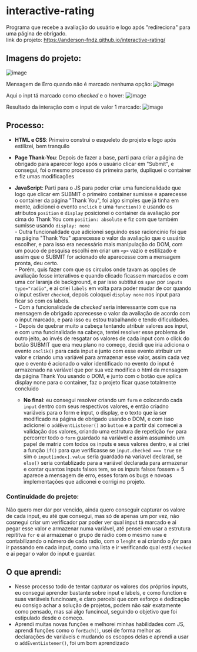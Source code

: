 # interactive-rating
Programa que recebe a avaliação do usuário e logo após "redireciona" para uma página de obrigado. <br>
link do projeto: https://anderson-fndz.github.io/interactive-rating/


## Imagens do projeto:
![image](https://github.com/anderson-fndz/interactive-rating/assets/103613700/acbc20df-9a7d-4daf-afe7-d5cb6328ad81)

Mensagem de Erro quando não é marcado nenhuma opção:
![image](https://github.com/anderson-fndz/interactive-rating/assets/103613700/8a5d9e79-ab7f-4298-af67-3c4e8fcb1880)


Aqui o inpt tá marcado como *checked* e o hover:
![image](https://github.com/anderson-fndz/interactive-rating/assets/103613700/33280304-169a-4ddc-9cfc-3cd85346b7ee)

Resultado da interação com o input de valor 1 marcado:
![image](https://github.com/anderson-fndz/interactive-rating/assets/103613700/4d1dc6d1-0cf8-4849-833c-860397b41620)
## Processo:
- **HTML e CSS**: Primeiro construi o esqueleto do projeto e logo após estilizei, bem tranquilo
- **Page Thank-You**: Depois de fazer a base, parti para criar a página de obrigado para aparecer logo após o usuário clicar em "Submit", e consegui, foi o mesmo processo da primeira parte, dupliquei o container e fiz umas modificações
- **JavaScript**: Parti para o JS para poder criar uma funcionalidade que logo que clicar em SUBMIT o primeiro container sumisse e aparecesse o container da página "Thank You", foi algo simples que já tinha em mente, adicionei o evento ``onclick`` e uma ``function()`` e usando os atributos ``position`` e ``display`` posicionei o container da avaliação por cima do Thank You com ``position: absolute`` e fiz com que também sumisse usando ``display: none`` <br>
        - Outra funcionalidade que adicionei seguindo esse racioncinio foi que na página "Thank You" aparecesse o valor da avaliação que o usuário escolher, e para isso era necessário mais manipulação do DOM, com um pouco de pesquisa escolhi em criar um ``<p>`` vazio e estilizado e assim que o SUBMIT for acionado ele aparecesse com a mensagem pronta, deu certo. <br>
        - Porém, quis fazer com que os circulos onde tavam as opções de avaliação fosse interativos e quando clicado ficassem marcados e com uma cor laranja de background, e par isso subtitui os ``span`` por ``inputs type="radio"``, e ai criei ``labels`` em volta para poder mudar de cor quando o input estiver ``checked``, depois coloquei `display none` nos input para ficar só com os labels. <br>
        - Com a funcionalidade de *checked* seria interessante com que na mensagem de obrigado aparecesse o valor da avaliação de acordo com o input marcado, e para isso eu estou trabalhando e tendo dificuldades. <br>
        - Depois de quebrar muito a cabeça tentando atribuir valores aos input, e com uma funcinalidade na cabeça, tentei resolver esse problema de outro jeito, ao invés de resgatar os valores de cada input com o click do botão SUBMIT que era meu plano no começo, decidi que iria adiciona o evento `onclik()` para cada input e junto com esse evento atribuir um valor e criando uma variável para armazenar esse valor, assim cada vez que o evento é acionado o valor identificado no evento do input é armazenado na variável que por sua vez modifica o html da mensagem da página Thank You usando o DOM, e junto com o botão que aplica display none para o container, faz o projeto ficar quase totalmente concluido

  - **No final**: eu consegui resolver criando um `form` e colocando cada `input` dentro com seus respectivos valores, e então criadno variáveis para o form e input, o display, e o texto que ia ser modificado na página de obrigado usando o DOM, e com isso adicionei o `addEventListener()` ao `button` e a partir dai comecei a validação dos valores, criando uma estrutura de repetição `for` para percorrer todo o `form` guardado na variável e assim assumindo um papel de matriz com todos os inputs e seus valores dentro, e ai criei a função `if()` para que verificasse se `input.checked === true` se sim o `input[index].value` seria guardado na variavel declarad, se `else()` seria contablizado para a variável declarada para armazenar e contar quantos inputs falsos tem, se os inputs falsos fossem = 5 aparece a mensagem de erro, esses foram os bugs e novoas implementações que adiconei e corrigi no projeto.

### Continuidade do projeto:
Não quero mer dar por vencido, ainda quero conseguir capturar os valore de cada input, eu até que consegui, mas só de apenas um por vez, não cosnegui criar um verificador par poder ver qual input tá marcado e ai pegar esse valor e armazenar numa variável, até pensei em usar a estrutura repititva `for` e ai armazenar o grupo de radio com o mesmo `name` e contabilizando o número de cada radio, com o `lenght` e ai criando o *for* para ir passando em cada input, como uma lista e ir verificando qual está `checked` e ai pegar o valor do input e guardar.

## O que aprendi:
- Nesse processo todo de tentar capturar os valores dos próprios inputs, eu consegui aprender bastante sobre input e labels, e como function e suas variáveis funcinoam, e claro percebi que com esforço e dedicação eu consigo achar a solução de projetos, podem não sair exatamente como pensado, mas sai algo funcinoal, seguindo o objetivo que foi estipulado desde o começo.
-  Aprendi muitas novas funções e melhorei minhas habilidades com JS, aprendi funções como o `forEach()`, usei de forma melhor as declarações de variáveis e mudando os escopos delas e aprendi a usar o `addEventListener()`, foi um bom aprendizado
